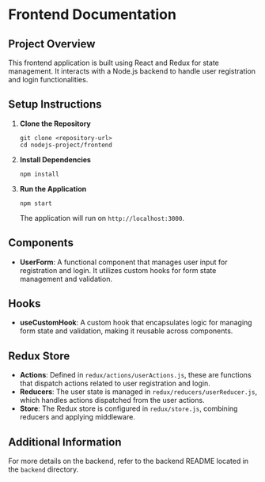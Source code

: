 # Frontend Documentation

## Project Overview
This frontend application is built using React and Redux for state management. It interacts with a Node.js backend to handle user registration and login functionalities.

## Setup Instructions
1. **Clone the Repository**
   ```
   git clone <repository-url>
   cd nodejs-project/frontend
   ```

2. **Install Dependencies**
   ```
   npm install
   ```

3. **Run the Application**
   ```
   npm start
   ```
   The application will run on `http://localhost:3000`.

## Components
- **UserForm**: A functional component that manages user input for registration and login. It utilizes custom hooks for form state management and validation.

## Hooks
- **useCustomHook**: A custom hook that encapsulates logic for managing form state and validation, making it reusable across components.

## Redux Store
- **Actions**: Defined in `redux/actions/userActions.js`, these are functions that dispatch actions related to user registration and login.
- **Reducers**: The user state is managed in `redux/reducers/userReducer.js`, which handles actions dispatched from the user actions.
- **Store**: The Redux store is configured in `redux/store.js`, combining reducers and applying middleware.

## Additional Information
For more details on the backend, refer to the backend README located in the `backend` directory.